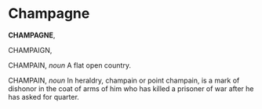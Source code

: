 # Champagne

**CHAMPAGNE**,

CHAMPAIGN,

CHAMPAIN, _noun_ A flat open country.

CHAMPAIN, _noun_ In heraldry, champain or point champain, is a mark of dishonor in the coat of arms of him who has killed a prisoner of war after he has asked for quarter.